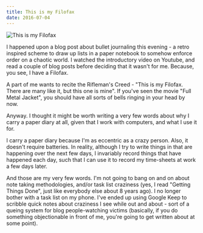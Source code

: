 ```yaml
---
title: This is my Filofax
date: 2016-07-04
---
```


![This is my Filofax](https://source.unsplash.com/DWyRC2juMgs/1600x900)

I happened upon a blog post about bullet journaling this evening - a retro inspired scheme to draw up lists in a paper notebook to somehow enforce order on a chaotic world. I watched the introductory video on Youtube, and read a couple of blog posts before deciding that it wasn't for me. Because, you see, I have a Filofax.

A part of me wants to recite the Rifleman's Creed - "This is my Filofax. There are many like it, but this one is mine". If you've seen the movie "Full Metal Jacket", you should have all sorts of bells ringing in your head by now.

Anyway. I thought it might be worth writing a very few words about why I carry a paper diary at all, given that I work with computers, and what I use it for.

I carry a paper diary because I'm as eccentric as a crazy person. Also, it doesn't require batteries. In reality, although I try to write things in that are happening over the next few days, I invariably record things that have happened each day, such that I can use it to record my time-sheets at work a few days later.

And those are my very few words. I'm not going to bang on and on about note taking methodologies, and/or task list craziness (yes, I read "Getting Things Done", just like everybody else about 8 years ago). I no longer bother with a task list on my phone. I've ended up using Google Keep to scribble quick notes about craziness I see while out and about - sort of a queing system for blog people-watching victims (basically, if you do something objectionable in front of me, you're going to get written about at some point).